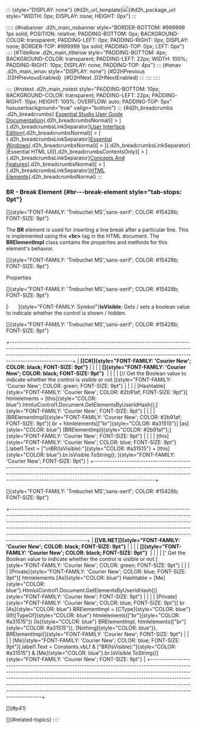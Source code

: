 ::: {style="DISPLAY: none"}
[](ms-xhelp:///?Id=d2h_url_template){#d2h_url_template}![](!package_url!){#d2h_package_url style="WIDTH: 0px; DISPLAY: none; HEIGHT: 0px"}
:::

::::: {#nsbanner .d2h_main_nsbanner style="BORDER-BOTTOM: #999999 1px solid; POSITION: relative; PADDING-BOTTOM: 0px; BACKGROUND-COLOR: transparent; PADDING-LEFT: 0px; PADDING-RIGHT: 0px; DISPLAY: none; BORDER-TOP: #999999 1px solid; PADDING-TOP: 0px; LEFT: 0px"}
:::: {#TitleRow .d2h_main_titlerow style="PADDING-BOTTOM: 4px; BACKGROUND-COLOR: transparent; PADDING-LEFT: 22px; WIDTH: 100%; PADDING-RIGHT: 10px; DISPLAY: none; PADDING-TOP: 4px"}
::: {#ienav .d2h_main_ienav style="DISPLAY: none"}
[](ms-xhelp:///?Id=8baa2f10-d77b-4839-a84d-4a1c0df3ccd6){#D2HPrevious .D2HPreviousEnabled}  [](ms-xhelp:///?Id=07d6480f-04d2-4f70-821a-b25b5eda3d6b){#D2HNext .D2HNextEnabled}
:::
::::
:::::

:::: {#nstext .d2h_main_nstext style="PADDING-BOTTOM: 10px; BACKGROUND-COLOR: transparent; PADDING-LEFT: 22px; PADDING-RIGHT: 10px; HEIGHT: 100%; OVERFLOW: auto; PADDING-TOP: 5px" hasuserbackground="true" valign="bottom"}
::: {#d2h_breadcrumbs .d2h_breadcrumbs}
[Essential Studio User Guide Documentation](ms-xhelp:///?Id=12457748-09e3-4d74-a240-8e049cedf030){.d2h_breadcrumbsNormal}[ \> ]{.d2h_breadcrumbsLinkSeparator}[User Interface Edition](ms-xhelp:///?Id=c29296b7-531c-413b-a0ec-488ca1f7f669){.d2h_breadcrumbsNormal}[ \> ]{.d2h_breadcrumbsLinkSeparator}[Essential Windows](ms-xhelp:///?Id=e60759d8-47a4-4570-9d7a-16a68d63f2ea){.d2h_breadcrumbsNormal}[ \> ]{.d2h_breadcrumbsLinkSeparator}[Essential HTML UI]{.d2h_breadcrumbsContentsOnly}[ \> ]{.d2h_breadcrumbsLinkSeparator}[Concepts And Features](ms-xhelp:///?Id=fcb5d682-601f-4d1c-ae54-299d1cc60ad8){.d2h_breadcrumbsNormal}[ \> ]{.d2h_breadcrumbsLinkSeparator}[HTML Elements](ms-xhelp:///?Id=aae39d32-dc39-4d21-aaa8-26cadaa44333){.d2h_breadcrumbsNormal}
:::

### BR - Break Element {#br---break-element style="tab-stops: 0pt"}

[]{style="FONT-FAMILY: 'Trebuchet MS','sans-serif'; COLOR: #15428b; FONT-SIZE: 9pt"} 

The **BR** element is used for inserting a line break after a particular line. This is implemented using the **\<br\>** tag in the HTML document. The **BRElementImpl** class contains the properties and methods for this element\'s behavior.

[]{style="FONT-FAMILY: 'Trebuchet MS','sans-serif'; COLOR: #15428b; FONT-SIZE: 9pt"} 

Properties

[]{style="FONT-FAMILY: 'Trebuchet MS','sans-serif'; COLOR: #15428b; FONT-SIZE: 9pt"} 

[·      ]{style="FONT-FAMILY: Symbol"}**IsVisible**: Gets / sets a boolean value to indicate whether the control is shown / hidden.

[]{style="FONT-FAMILY: 'Trebuchet MS','sans-serif'; COLOR: #15428b; FONT-SIZE: 9pt"} 

+--------------------------------------------------------------------------------------------------------------------------------------------------------------------------------------------------------------------------------------------------------------------+
| **[\[C#\]]{style="FONT-FAMILY: 'Courier New'; COLOR: black; FONT-SIZE: 9pt"}**                                                                                                                                                                                     |
|                                                                                                                                                                                                                                                                    |
| **[]{style="FONT-FAMILY: 'Courier New'; COLOR: black; FONT-SIZE: 9pt"}**                                                                                                                                                                                           |
|                                                                                                                                                                                                                                                                    |
| [// Get the Boolean value to indicate whether the control is visible or not.]{style="FONT-FAMILY: 'Courier New'; COLOR: green; FONT-SIZE: 9pt"}                                                                                                                    |
|                                                                                                                                                                                                                                                                    |
| [Hashtable]{style="FONT-FAMILY: 'Courier New'; COLOR: #2b91af; FONT-SIZE: 9pt"}[ htmlelements = [this]{style="COLOR: blue"}.htmluiControl1.Document.GetElementsByUserIdHash();]{style="FONT-FAMILY: 'Courier New'; FONT-SIZE: 9pt"}                                |
|                                                                                                                                                                                                                                                                    |
| [BRElementImpl]{style="FONT-FAMILY: 'Courier New'; COLOR: #2b91af; FONT-SIZE: 9pt"}[ br = htmlelements\[[\"br\"]{style="COLOR: #a31515"}\] [as]{style="COLOR: blue"} [BRElementImpl]{style="COLOR: #2b91af"};]{style="FONT-FAMILY: 'Courier New'; FONT-SIZE: 9pt"} |
|                                                                                                                                                                                                                                                                    |
| [this]{style="FONT-FAMILY: 'Courier New'; COLOR: blue; FONT-SIZE: 9pt"}[.label1.Text = [\"\\nBR(IsVisible):\"]{style="COLOR: #a31515"} + [this]{style="COLOR: blue"}.br.IsVisible.ToString(); ]{style="FONT-FAMILY: 'Courier New'; FONT-SIZE: 9pt"}                |
+--------------------------------------------------------------------------------------------------------------------------------------------------------------------------------------------------------------------------------------------------------------------+

[]{style="FONT-FAMILY: 'Trebuchet MS','sans-serif'; COLOR: #15428b; FONT-SIZE: 9pt"} 

+--------------------------------------------------------------------------------------------------------------------------------------------------------------------------------------------------------------------------------------------------------------------------------------------------------------------------------------------------------------------------------------------------------------------------------------+
| **[\[VB.NET\]]{style="FONT-FAMILY: 'Courier New'; COLOR: black; FONT-SIZE: 9pt"}**                                                                                                                                                                                                                                                                                                                                                   |
|                                                                                                                                                                                                                                                                                                                                                                                                                                      |
| **[]{style="FONT-FAMILY: 'Courier New'; COLOR: black; FONT-SIZE: 9pt"}**                                                                                                                                                                                                                                                                                                                                                             |
|                                                                                                                                                                                                                                                                                                                                                                                                                                      |
| [\' Get the Boolean value to indicate whether the control is visible or not.]{style="FONT-FAMILY: 'Courier New'; COLOR: green; FONT-SIZE: 9pt"}                                                                                                                                                                                                                                                                                      |
|                                                                                                                                                                                                                                                                                                                                                                                                                                      |
| [Private]{style="FONT-FAMILY: 'Courier New'; COLOR: blue; FONT-SIZE: 9pt"}[ htmlelements [As]{style="COLOR: blue"} Hashtable = [Me]{style="COLOR: blue"}.HtmluiControl1.Document.GetElementsByUserIdHash()]{style="FONT-FAMILY: 'Courier New'; FONT-SIZE: 9pt"}                                                                                                                                                                      |
|                                                                                                                                                                                                                                                                                                                                                                                                                                      |
| [Private]{style="FONT-FAMILY: 'Courier New'; COLOR: blue; FONT-SIZE: 9pt"}[ br [As]{style="COLOR: blue"} BRElementImpl = [CType]{style="COLOR: blue"}(IIf([TypeOf]{style="COLOR: blue"} htmlelements([\"br\"]{style="COLOR: #a31515"}) [Is]{style="COLOR: blue"} BRElementImpl, htmlelements([\"br\"]{style="COLOR: #a31515"}), [Nothing]{style="COLOR: blue"}), BRElementImpl)]{style="FONT-FAMILY: 'Courier New'; FONT-SIZE: 9pt"} |
|                                                                                                                                                                                                                                                                                                                                                                                                                                      |
| [Me]{style="FONT-FAMILY: 'Courier New'; COLOR: blue; FONT-SIZE: 9pt"}[.label1.Text = Constants.vbLf & [\"BR(IsVisible):\"]{style="COLOR: #a31515"} & [Me]{style="COLOR: blue"}.br.IsVisible.ToString()]{style="FONT-FAMILY: 'Courier New'; FONT-SIZE: 9pt"}                                                                                                                                                                          |
+--------------------------------------------------------------------------------------------------------------------------------------------------------------------------------------------------------------------------------------------------------------------------------------------------------------------------------------------------------------------------------------------------------------------------------------+

[]{#p41} 

[]{#related-topics}
::::
